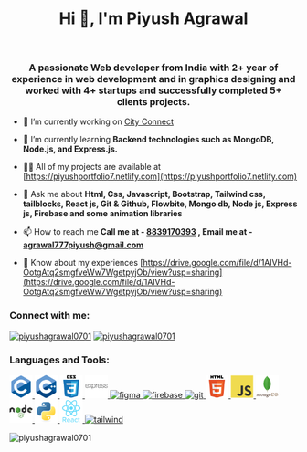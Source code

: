 <h1 align="center">Hi 👋, I'm Piyush Agrawal</h1>
<br/>
<h3 align="center">A passionate Web developer from India with 2+ year of experience in web development and in graphics designing and worked with 4+ startups and successfully completed 5+ clients projects.</h3>

- 🔭 I’m currently working on [City Connect](https://cityconnect7.netlify.app/)

- 🌱 I’m currently learning **Backend technologies such as MongoDB, Node.js, and Express.js.**

- 👨‍💻 All of my projects are available at [https://piyushportfolio7.netlify.com](https://piyushportfolio7.netlify.com)

- 💬 Ask me about **Html, Css, Javascript, Bootstrap, Tailwind css, tailblocks, React js, Git & Github, Flowbite, Mongo db, Node js, Express js, Firebase and some animation libraries**

- 📫 How to reach me **Call me at - [8839170393](tel:8839170393) , Email me at - agrawal777piyush@gmail.com**

- 📄 Know about my experiences [https://drive.google.com/file/d/1AlVHd-OotgAtq2smgfveWw7WgetpyjOb/view?usp=sharing](https://drive.google.com/file/d/1AlVHd-OotgAtq2smgfveWw7WgetpyjOb/view?usp=sharing)

<h3 align="left">Connect with me:</h3>
<p align="left">
<a href="https://linkedin.com/in/piyushagrawal0701" target="blank"><img align="center" src="https://raw.githubusercontent.com/rahuldkjain/github-profile-readme-generator/master/src/images/icons/Social/linked-in-alt.svg" alt="piyushagrawal0701" height="30" width="40" /></a>
<a href="https://instagram.com/piyushagrawal0701" target="blank"><img align="center" src="https://raw.githubusercontent.com/rahuldkjain/github-profile-readme-generator/master/src/images/icons/Social/instagram.svg" alt="piyushagrawal0701" height="30" width="40" /></a>
</p>

<div background="white" >
<h3 align="left">Languages and Tools:</h3>
<p align="left"> <a href="https://www.cprogramming.com/" target="_blank" rel="noreferrer"> <img src="https://raw.githubusercontent.com/devicons/devicon/master/icons/c/c-original.svg" alt="c" width="40" height="40"/> </a> <a href="https://www.w3schools.com/cpp/" target="_blank" rel="noreferrer"> <img src="https://raw.githubusercontent.com/devicons/devicon/master/icons/cplusplus/cplusplus-original.svg" alt="cplusplus" width="40" height="40"/> </a> <a href="https://www.w3schools.com/css/" target="_blank" rel="noreferrer"> <img src="https://raw.githubusercontent.com/devicons/devicon/master/icons/css3/css3-original-wordmark.svg" alt="css3" width="40" height="40"/> </a> <a href="https://expressjs.com" target="_blank" rel="noreferrer"> <img src="https://raw.githubusercontent.com/devicons/devicon/master/icons/express/express-original-wordmark.svg" alt="express" width="40" height="40"/> </a> <a href="https://www.figma.com/" target="_blank" rel="noreferrer"> <img src="https://www.vectorlogo.zone/logos/figma/figma-icon.svg" alt="figma" width="40" height="40"/> </a> <a href="https://firebase.google.com/" target="_blank" rel="noreferrer"> <img src="https://www.vectorlogo.zone/logos/firebase/firebase-icon.svg" alt="firebase" width="40" height="40"/> </a> <a href="https://git-scm.com/" target="_blank" rel="noreferrer"> <img src="https://www.vectorlogo.zone/logos/git-scm/git-scm-icon.svg" alt="git" width="40" height="40"/> </a> <a href="https://www.w3.org/html/" target="_blank" rel="noreferrer"> <img src="https://raw.githubusercontent.com/devicons/devicon/master/icons/html5/html5-original-wordmark.svg" alt="html5" width="40" height="40"/> </a> <a href="https://developer.mozilla.org/en-US/docs/Web/JavaScript" target="_blank" rel="noreferrer"> <img src="https://raw.githubusercontent.com/devicons/devicon/master/icons/javascript/javascript-original.svg" alt="javascript" width="40" height="40"/> </a> <a href="https://www.mongodb.com/" target="_blank" rel="noreferrer"> <img src="https://raw.githubusercontent.com/devicons/devicon/master/icons/mongodb/mongodb-original-wordmark.svg" alt="mongodb" width="40" height="40"/> </a> <a href="https://nodejs.org" target="_blank" rel="noreferrer"> <img src="https://raw.githubusercontent.com/devicons/devicon/master/icons/nodejs/nodejs-original-wordmark.svg" alt="nodejs" width="40" height="40"/> </a> <a href="https://www.python.org" target="_blank" rel="noreferrer"> <img src="https://raw.githubusercontent.com/devicons/devicon/master/icons/python/python-original.svg" alt="python" width="40" height="40"/> </a> <a href="https://reactjs.org/" target="_blank" rel="noreferrer"> <img src="https://raw.githubusercontent.com/devicons/devicon/master/icons/react/react-original-wordmark.svg" alt="react" width="40" height="40"/> </a> <a href="https://tailwindcss.com/" target="_blank" rel="noreferrer"> <img src="https://www.vectorlogo.zone/logos/tailwindcss/tailwindcss-icon.svg" alt="tailwind" width="40" height="40"/> </a> </p>
</div>
<p><img align="center" src="https://github-readme-stats.vercel.app/api/top-langs?username=piyushagrawal0701&show_icons=true&locale=en&layout=compact" alt="piyushagrawal0701" /></p>

